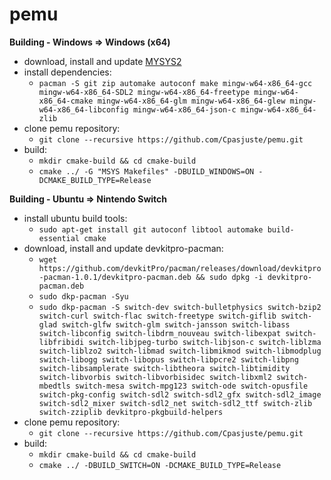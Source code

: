 # pemu

**Building - Windows => Windows (x64)**
- download, install and update [MYSYS2](http://www.msys2.org/)
- install dependencies:  
	- `pacman -S git zip automake autoconf make mingw-w64-x86_64-gcc mingw-w64-x86_64-SDL2 mingw-w64-x86_64-freetype mingw-w64-x86_64-cmake mingw-w64-x86_64-glm mingw-w64-x86_64-glew mingw-w64-x86_64-libconfig mingw-w64-x86_64-json-c mingw-w64-x86_64-zlib`
- clone pemu repository:
	- `git clone --recursive https://github.com/Cpasjuste/pemu.git`
- build:
	- `mkdir cmake-build && cd cmake-build`
	- `cmake ../ -G "MSYS Makefiles" -DBUILD_WINDOWS=ON -DCMAKE_BUILD_TYPE=Release`

**Building - Ubuntu => Nintendo Switch**
- install ubuntu build tools:
	- `sudo apt-get install git autoconf libtool automake build-essential cmake`
- download, install and update devkitpro-pacman:
	- `wget https://github.com/devkitPro/pacman/releases/download/devkitpro-pacman-1.0.1/devkitpro-pacman.deb && sudo dpkg -i devkitpro-pacman.deb`
	- `sudo dkp-pacman -Syu`
	- `sudo dkp-pacman -S switch-dev switch-bulletphysics switch-bzip2 switch-curl switch-flac switch-freetype switch-giflib switch-glad switch-glfw switch-glm switch-jansson switch-libass switch-libconfig switch-libdrm_nouveau switch-libexpat switch-libfribidi switch-libjpeg-turbo switch-libjson-c switch-liblzma switch-liblzo2 switch-libmad switch-libmikmod switch-libmodplug switch-libogg switch-libopus switch-libpcre2 switch-libpng switch-libsamplerate switch-libtheora switch-libtimidity switch-libvorbis switch-libvorbisidec switch-libxml2 switch-mbedtls switch-mesa switch-mpg123 switch-ode switch-opusfile switch-pkg-config switch-sdl2 switch-sdl2_gfx switch-sdl2_image switch-sdl2_mixer switch-sdl2_net switch-sdl2_ttf switch-zlib switch-zziplib devkitpro-pkgbuild-helpers`
- clone pemu repository:
	- `git clone --recursive https://github.com/Cpasjuste/pemu.git`
- build:
	- `mkdir cmake-build && cd cmake-build`
	- `cmake ../ -DBUILD_SWITCH=ON -DCMAKE_BUILD_TYPE=Release`
	

